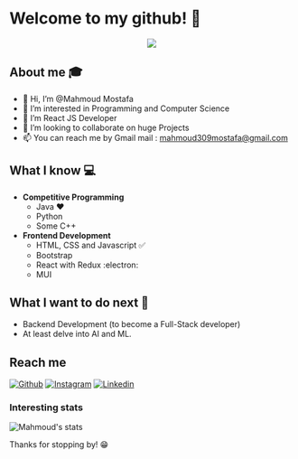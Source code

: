 # Welcome to my github! 👋

<div align="center">
	<img src="https://s10.gifyu.com/images/ezgif.com-gif-maker1ba4f6e6b425ad6c.gif">
</div>

## About me :mortar_board:
  - 👋 Hi, I’m @Mahmoud Mostafa
  - 👀 I’m interested in Programming and Computer Science
  - 🌱 I’m React JS Developer
  - 💞️ I’m looking to collaborate on huge Projects
  - 📫 You can reach me by Gmail mail : mahmoud309mostafa@gmail.com

## What I know :computer:
- **Competitive Programming**
	- Java ❤️
	- Python
	- Some C++
- **Frontend Development**
	- HTML, CSS and Javascript :white_check_mark:
	- Bootstrap
	- React with Redux :electron:
	- MUI

## What I want to do next :thinking:
- Backend Development (to become a Full-Stack developer)
- At least delve into AI and ML.

## Reach me 
[![Github](https://img.shields.io/github/followers/mahmoudjhonny?label=Follow&style=social)](https://github.com/mahmoudjhonny)
[![Instagram](https://img.shields.io/badge/-@mahmoud_johhny-red?style=flat-square&logo=instagram&logoColor=white&link=https://www.instagram.com/mahmoud_jhonny/)](https://www.instagram.com/mahmoud_johhny/)
[![Linkedin](https://img.shields.io/badge/-Mahmoud%20Mostafa-blue?style=flat-square&logo=linkedin&logoColor=white&link=https://www.linkedin.com/in/mahmoud-mostafa-35b879216/)](https://www.linkedin.com/in/mahmoud-mostafa-35b879216/)

### Interesting stats

![Mahmoud's stats](https://github-readme-stats.vercel.app/api?username=mahmoudjhonny&show_icons=true)

Thanks for stopping by! 😁
